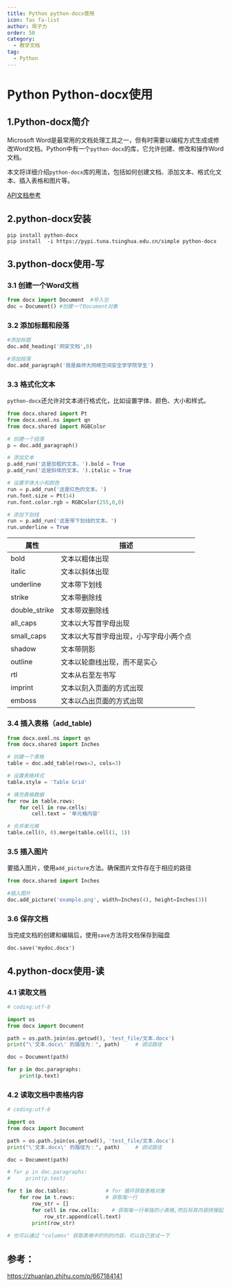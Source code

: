 ```yaml
---
title: Python python-docx使用
icon: fas fa-list
author: 周子力
order: 50
category:
  - 教学文档
tag:
  - Python
---
```


# Python Python-docx使用

## 1.Python-docx简介

Microsoft Word是最常用的文档处理工具之一，但有时需要以编程方式生成或修改Word文档。Python中有一个`python-docx`的库，它允许创建、修改和操作Word文档。

本文将详细介绍`python-docx`库的用法，包括如何创建文档、添加文本、格式化文本、插入表格和图片等。

[API文档参考](https://python-docx.readthedocs.io/en/latest/index.html)

## 2.python-docx安装

```
pip install python-docx
pip install  -i https://pypi.tuna.tsinghua.edu.cn/simple python-docx 
```

## 3.python-docx使用-写

### 3.1 创建一个Word文档

```py
from docx import Document  #导入包
doc = Document() #创建一个Document对象
```

### 3.2 添加标题和段落

```python
#添加标题
doc.add_heading('网安文档',0)

#添加段落
doc.add_paragraph('我是曲师大网络空间安全学学院学生')
```

### 3.3 格式化文本

`python-docx`还允许对文本进行格式化，比如设置字体、颜色、大小和样式。

```py
from docx.shared import Pt
from docx.oxml.ns import qn
from docx.shared import RGBColor

# 创建一个段落
p = doc.add_paragraph()

# 添加文本
p.add_run('这是加粗的文本。').bold = True
p.add_run('这是斜体的文本。').italic = True

# 设置字体大小和颜色
run = p.add_run('这是红色的文本。')
run.font.size = Pt(14)
run.font.color.rgb = RGBColor(255,0,0)

# 添加下划线
run = p.add_run('这是带下划线的文本。')
run.underline = True

```

| 属性          | 描述                                   |
| ------------- | -------------------------------------- |
| bold          | 文本以粗体出现                         |
| italic        | 文本以斜体出现                         |
| underline     | 文本带下划线                           |
| strike        | 文本带删除线                           |
| double_strike | 文本带双删除线                         |
| all_caps      | 文本以大写首字母出现                   |
| small_caps    | 文本以大写首字母出现，小写字母小两个点 |
| shadow        | 文本带阴影                             |
| outline       | 文本以轮廓线出现，而不是实心           |
| rtl           | 文本从右至左书写                       |
| imprint       | 文本以刻入页面的方式出现               |
| emboss        | 文本以凸出页面的方式出现               |

### 3.4 插入表格（add_table)

```py
from docx.oxml.ns import qn
from docx.shared import Inches

# 创建一个表格
table = doc.add_table(rows=3, cols=3)

# 设置表格样式
table.style = 'Table Grid'

# 填充表格数据
for row in table.rows:
    for cell in row.cells:
        cell.text = '单元格内容'

# 合并单元格
table.cell(0, 0).merge(table.cell(1, 1))
```



### 3.5 插入图片

要插入图片，使用`add_picture`方法。确保图片文件存在于相应的路径

```python
from docx.shared import Inches

#插入图片
doc.add_picture('example.png', width=Inches(4), height=Inches(3))
```



### 3.6 保存文档

当完成文档的创建和编辑后，使用`save`方法将文档保存到磁盘

```
doc.save('mydoc.docx')
```



## 4.python-docx使用-读

### 4.1 读取文档

```python
# coding:utf-8

import os
from docx import Document

path = os.path.join(os.getcwd(), 'test_file/文本.docx')
print("\'文本.docx\' 的路径为：", path)     # 调试路径

doc = Document(path)

for p in doc.paragraphs:
    print(p.text)

```

### 4.2 读取文档中表格内容

```python
# coding:utf-8

import os
from docx import Document

path = os.path.join(os.getcwd(), 'test_file/文本.docx')
print("\'文本.docx\' 的路径为：", path)     # 调试路径

doc = Document(path)

# for p in doc.paragraphs:
#     print(p.text)

for t in doc.tables:            # for 循环获取表格对象
    for row in t.rows:          # 获取每一行
        row_str = []
        for cell in row.cells:    # 获取每一行单独的小表格,然后将其内容拼接起来;拼接完成之后再第二个for循环中打印出来
            row_str.append(cell.text)
        print(row_str)
        
# 也可以通过 "columns" 获取表格中的列的内容，可以自己尝试一下

```













## 参考：

https://zhuanlan.zhihu.com/p/667184141

